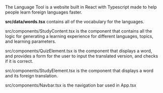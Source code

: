 The Language Tool is a website built in React with Typescript made to help people learn foreign languages faster. 

**src/data/words.tsx** contains all of the vocabulary for the languages. 

src/components/StudyContent.tsx is the component that contains all the logic for generating a learning experience for different languages, topics, and learning parameters. 

src/components/QuizElement.tsx is the component that displays a word, and provides a form for the user to input the translated version, and checks if it is correct. 

src/components/StudyElement.tsx is the component that displays a word and its foreign translation. 

src/components/Navbar.tsx  is the navigation bar used in App.tsx
